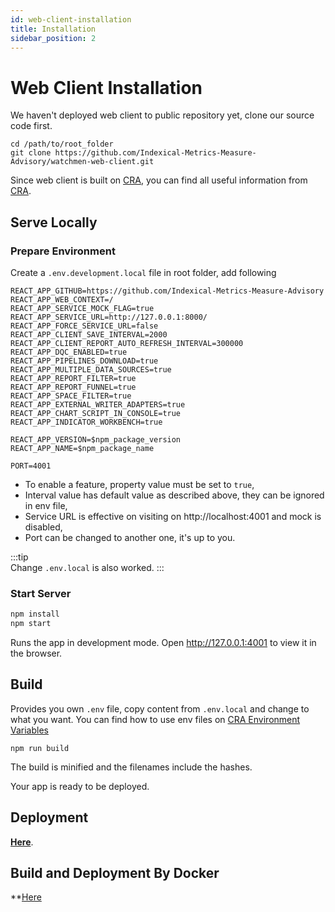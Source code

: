 ```yaml
---
id: web-client-installation  
title: Installation  
sidebar_position: 2
---
```


# Web Client Installation

We haven't deployed web client to public repository yet, clone our source code first.

```shell
cd /path/to/root_folder
git clone https://github.com/Indexical-Metrics-Measure-Advisory/watchmen-web-client.git
```

Since web client is built on [CRA](https://create-react-app.dev/), you can find all useful information
from [CRA](https://create-react-app.dev/).

## Serve Locally

### Prepare Environment

Create a `.env.development.local` file in root folder, add following

```properties
REACT_APP_GITHUB=https://github.com/Indexical-Metrics-Measure-Advisory
REACT_APP_WEB_CONTEXT=/
REACT_APP_SERVICE_MOCK_FLAG=true
REACT_APP_SERVICE_URL=http://127.0.0.1:8000/
REACT_APP_FORCE_SERVICE_URL=false
REACT_APP_CLIENT_SAVE_INTERVAL=2000
REACT_APP_CLIENT_REPORT_AUTO_REFRESH_INTERVAL=300000
REACT_APP_DQC_ENABLED=true
REACT_APP_PIPELINES_DOWNLOAD=true
REACT_APP_MULTIPLE_DATA_SOURCES=true
REACT_APP_REPORT_FILTER=true
REACT_APP_REPORT_FUNNEL=true
REACT_APP_SPACE_FILTER=true
REACT_APP_EXTERNAL_WRITER_ADAPTERS=true
REACT_APP_CHART_SCRIPT_IN_CONSOLE=true
REACT_APP_INDICATOR_WORKBENCH=true

REACT_APP_VERSION=$npm_package_version
REACT_APP_NAME=$npm_package_name

PORT=4001
```

- To enable a feature, property value must be set to `true`,
- Interval value has default value as described above, they can be ignored in env file,
- Service URL is effective on visiting on http://localhost:4001 and mock is disabled,
- Port can be changed to another one, it's up to you.

:::tip  
Change `.env.local` is also worked.
:::

### Start Server

```bash npm2yarn
npm install
npm start
```

Runs the app in development mode. Open http://127.0.0.1:4001 to view it in the browser.

## Build

Provides you own `.env` file, copy content from `.env.local` and change to what you want. You can find how to use env files
on [CRA Environment Variables](https://create-react-app.dev/docs/adding-custom-environment-variables)

```shell npm2yarn
npm run build
```

The build is minified and the filenames include the hashes.

Your app is ready to be deployed.

## Deployment

**[Here](https://create-react-app.dev/docs/deployment)**.

## Build and Deployment By Docker

**[Here](../installation/deploy)
